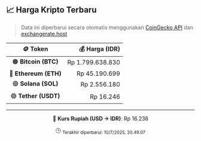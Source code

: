 

<!-- HARGA_KRIPTO -->
## 📈 Harga Kripto Terbaru

> Data ini diperbarui secara otomatis menggunakan [CoinGecko API](https://www.coingecko.com/) dan [exchangerate.host](https://exchangerate.host/)

<div align="center">

| 🪙 Token | 💰 Harga (IDR) |
|:------:|---------------:|
| 🟠 **Bitcoin (BTC)**   | Rp 1.799.638.830 |
| 🔵 **Ethereum (ETH)**  | Rp 45.190.699 |
| 🟣 **Solana (SOL)**    | Rp 2.556.180 |
| 🟢 **Tether (USDT)**   | Rp 16.246 |

---

💱 **Kurs Rupiah (USD → IDR)**: Rp 16.238

🕒 <sub>Terakhir diperbarui: 10/7/2025, 20.49.07</sub>

</div>
<!-- /HARGA_KRIPTO -->
